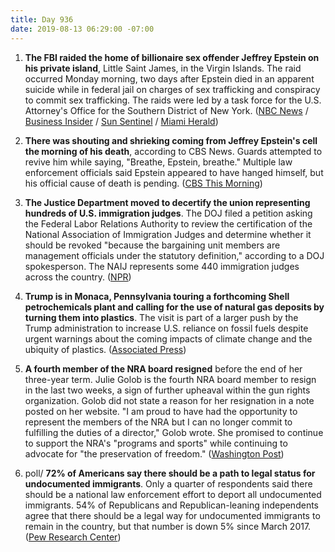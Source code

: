 ```yaml
---
title: Day 936
date: 2019-08-13 06:29:00 -07:00
---
```


1. **The FBI raided the home of billionaire sex offender Jeffrey Epstein on his private island**, Little Saint James, in the Virgin Islands. The raid occurred Monday morning, two days after Epstein died in an apparent suicide while in federal jail on charges of sex trafficking and conspiracy to commit sex trafficking. The raids were led by a task force for the U.S. Attorney's Office for the Southern District of New York. ([NBC News](https://www.nbcnews.com/news/us-news/fbi-agents-swarm-jeffrey-epstein-s-private-caribbean-island-n1041596) / [Business Insider](https://www.businessinsider.com/fbi-raided-criminal-financier-jeffrey-epsteins-private-island-report-2019-8) / [Sun Sentinel](https://www.sun-sentinel.com/news/crime/fl-ne-mh-epstein-island-20190813-pgm56ubbvfcrdiyuj4ixzkvsp4-story.html) / [Miami Herald](https://www.miamiherald.com/news/state/florida/article233798807.html))

2. **There was shouting and shrieking coming from Jeffrey Epstein's cell the morning of his death**, according to CBS News. Guards attempted to revive him while saying, "Breathe, Epstein, breathe." Multiple law enforcement officials said Epstein appeared to have hanged himself, but his official cause of death is pending. ([CBS This Morning](https://www.cbsnews.com/news/jeffrey-epstein-death-shrieking-heard-jail-cell-morning-he-died-metropolitan-correctional-center/))

3. **The Justice Department moved to decertify the union representing hundreds of U.S. immigration judges**. The DOJ filed a petition asking the Federal Labor Relations Authority to review the certification of the National Association of Immigration Judges and determine whether it should be revoked "because the bargaining unit members are management officials under the statutory definition," according to a DOJ spokesperson. The NAIJ represents some 440 immigration judges across the country. ([NPR](https://www.npr.org/2019/08/12/750656176/trump-administration-seeks-decertification-of-immigration-judges-union))

4. **Trump is in Monaca, Pennsylvania touring a forthcoming Shell petrochemicals plant and calling for the use of natural gas deposits by turning them into plastics**. The visit is part of a larger push by the Trump administration to increase U.S. reliance on fossil fuels despite urgent warnings about the coming impacts of climate change and the ubiquity of plastics. ([Associated Press](https://apnews.com/00061b19834849f8b6e1aa73ecdf54e4))

5. **A fourth member of the NRA board resigned** before the end of her three-year term. Julie Golob is the fourth NRA board member to resign in the last two weeks, a sign of further upheaval within the gun rights organization. Golob did not state a reason for her resignation in a note posted on her website. "I am proud to have had the opportunity to represent the members of the NRA but I can no longer commit to fulfilling the duties of a director," Golob wrote. She promised to continue to support the NRA's "programs and sports" while continuing to advocate for "the preservation of freedom." ([Washington Post](https://www.washingtonpost.com/politics/fourth-board-member-resigns-from-nra-in-a-sign-of-further-upheaval/2019/08/12/888672e6-bd3a-11e9-9b73-fd3c65ef8f9c_story.html))

6. poll/ **72% of Americans say there should be a path to legal status for undocumented immigrants**. Only a quarter of respondents said there should be a national law enforcement effort to deport all undocumented immigrants. 54% of Republicans and Republican-leaning independents agree that there should be a legal way for undocumented immigrants to remain in the country, but that number is down 5% since March 2017. ([Pew Research Center](https://www.cnn.com/2019/08/12/politics/pew-survey-undocumented-immigrants-legal/index.html))